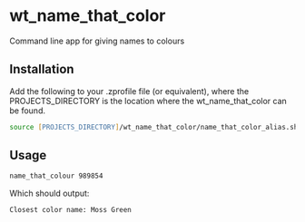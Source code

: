 # wt_name_that_color
Command line app for giving names to colours

## Installation

Add the following to your .zprofile file (or equivalent), where the PROJECTS_DIRECTORY is the 
location where the wt_name_that_color can be found.

```zsh
source [PROJECTS_DIRECTORY]/wt_name_that_color/name_that_color_alias.sh
```

## Usage

```zsh
name_that_colour 989854
```

Which should output:

```text
Closest color name: Moss Green
```